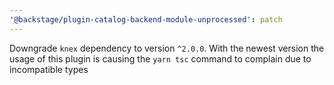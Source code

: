 ```yaml
---
'@backstage/plugin-catalog-backend-module-unprocessed': patch
---
```


Downgrade `knex` dependency to version `^2.0.0`. With the newest version the usage of this plugin is causing the `yarn tsc` command to complain due to incompatible types
